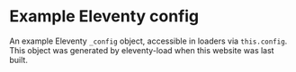# Example Eleventy config

An example Eleventy `_config` object, accessible in loaders via `this.config`. This object was generated by eleventy-load when this website was last built.

<div data-config></div>